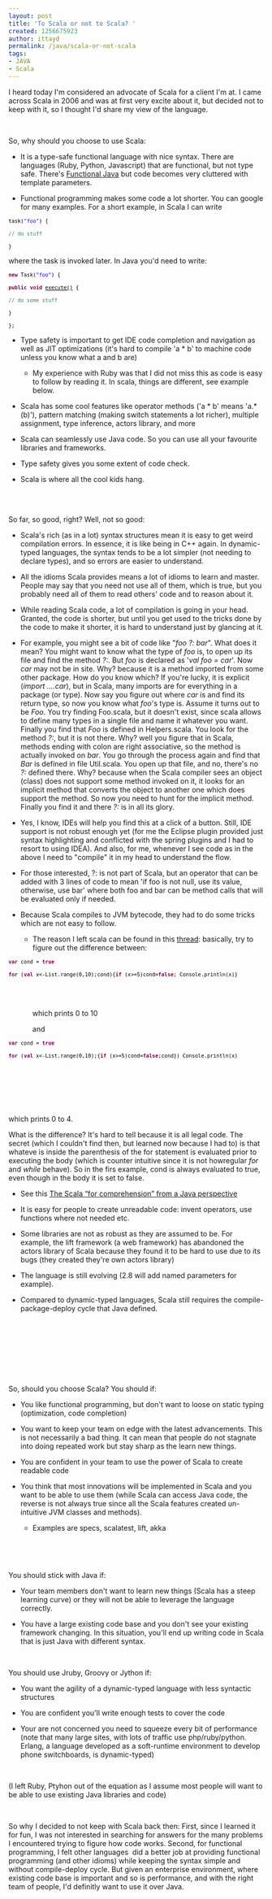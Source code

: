 ```yaml
---
layout: post
title: 'To Scala or not to Scala? '
created: 1256675923
author: ittayd
permalink: /java/scala-or-not-scala
tags:
- JAVA
- Scala
---
```

<p>I heard today I'm considered an advocate of Scala for a client I'm at. I came across Scala in 2006 and was at first very excite about it, but decided not to keep with it, so I thought I'd share my view of the language.</p>
<p>&nbsp;</p>
<p>So, why should you choose to use Scala:</p>
<ul>
    <li>
    <p>It is a type-safe functional language with nice syntax. There 	are languages (Ruby, Python, Javascript) that are functional, but 	not type safe. There's <a href="http://functionaljava.org/">Functional 	Java</a> but code becomes very cluttered with template parameters.</p>
    </li>
    <li>
    <p>Functional programming makes some code a lot shorter. You 	can google for many examples. For a short example, in Scala I can 	write</p>
    </li>
</ul>
<p align="LEFT" style="margin-bottom: 0in;"><font face="Monospace"><font size="2"><font color="#1a1a1a">		</font><font color="#000000">task(</font><font color="#2a00ff">&quot;foo&quot;</font><font color="#000000">)</font><font color="#1a1a1a"> </font><font color="#000000">{</font></font></font></p>
<p align="LEFT" style="margin-bottom: 0in;"><font face="Monospace"><font size="2"><font color="#1a1a1a">			</font><font color="#3f7f5f">// do stuff</font></font></font></p>
<p align="LEFT" style="margin-bottom: 0in;"><font face="Monospace"><font size="2"><font color="#1a1a1a">		</font><font color="#000000">}</font></font></font></p>
<p>where the task is invoked later. In Java you'd need to write:</p>
<p align="LEFT" style="margin-bottom: 0in;"><font face="Monospace"><font size="2"><font color="#000000">		</font><font color="#7f0055"><b>new</b></font><font color="#000000"> Task(</font><font color="#2a00ff">&quot;foo&quot;</font><font color="#000000">) {</font></font></font></p>
<p align="LEFT" style="margin-bottom: 0in;"><font face="Monospace"><font size="2"><font color="#000000">			</font><font color="#7f0055"><b>public</b></font><font color="#000000"> </font><font color="#7f0055"><b>void</b></font><font color="#000000"> </font><font color="#000000"><u>execute()</u></font><font color="#000000"> {</font></font></font></p>
<p align="LEFT" style="margin-bottom: 0in;"><font face="Monospace"><font size="2"><font color="#000000">				</font><font color="#3f7f5f">// do some stuff</font></font></font></p>
<p align="LEFT" style="margin-bottom: 0in;"><font color="#000000"><font face="Monospace"><font size="2">			}</font></font></font></p>
<p align="LEFT" style="margin-bottom: 0in;"><font color="#000000"><font face="Monospace"><font size="2">		};</font></font></font></p>
<ul>
    <li>
    <p>Type safety is important to get IDE code completion and 	navigation as well as JIT optimizations (it's hard to compile 'a * 	b' to machine code unless you know what a and b are)</p>
    <ul>
        <li>
        <p>My experience with Ruby was that I did not miss this as code 		is easy to follow by reading it. In scala, things are different, 		see example below.</p>
        </li>
    </ul>
    </li>
</ul>
<ul>
    <li>
    <p>Scala has some cool features like operator methods ('a * b' 	means 'a.*(b)'), pattern matching (making switch statements a lot 	richer), multiple assignment, type inference, actors library, and 	more</p>
    </li>
    <li>
    <p>Scala can seamlessly use Java code. So you can use all your 	favourite libraries and frameworks.</p>
    </li>
    <li>
    <p>Type safety gives you some extent of code check.</p>
    </li>
    <li>
    <p>Scala is where all the cool kids hang.</p>
    </li>
</ul>
<p><br />
&nbsp;</p>
<p>So far, so good, right? Well, not so good:</p>
<ul>
    <li>
    <p>Scala's rich (as in a lot) syntax structures mean it is easy 	to get weird compilation errors. In essence, it is like being in C++ 	again. In dynamic-typed languages, the syntax tends to be a lot 	simpler (not needing to declare types), and so errors are easier to 	understand.</p>
    </li>
    <li>
    <p>All the idioms Scala provides means a lot of idioms to learn 	and master. People may say that you need not use all of them, which 	is true, but you probably need all of them to read others' code and 	to reason about it.</p>
    </li>
    <li>
    <p>While reading Scala code, a lot of compilation is going in 	your head. Granted, the code is shorter, but until you get used to 	the tricks done by the code to make it shorter, it is hard to 	understand just by glancing at it.</p>
    </li>
    <li>
    <p>For example, you might see a bit of code like &quot;<i>foo ?: 	bar</i>&quot;. What does it mean? You might want to know what the 	type of <i>foo</i> is, to open up its file and find the method <i>?:</i>. 	But <i>foo</i> is declared as '<i>val foo = car</i>'. Now <i>car</i> 	may not be in site. Why? because it is a method imported from some 	other package. How do you know which? If you're lucky, it is 	explicit (<i>import ....car</i>), but in Scala, many imports are for 	everything in a package (or type). Now say you figure out where <i>car</i> 	is and find its return type, so now you know what <i>foo</i>'s type 	is. Assume it turns out to be <i>Foo</i>. You try finding Foo.scala, 	but it doesn't exist, since scala allows to define many types in a 	single file and name it whatever you want. Finally you find that <i>Foo</i> 	is defined in Helpers.scala. You look for the method <i>?:</i>, but 	it is not there. Why? well you figure that in Scala, methods ending 	with colon are right associative, so the method is actually invoked 	on <i>bar</i>. You go through the process again and find that <i>Bar</i> 	is defined in file Util.scala. You open up that file, and no, 	there's no <i>?:</i> defined there. Why? because when the Scala 	compiler sees an object (class) does not support some method invoked 	on it, it looks for an implicit method that converts the object to 	another one which does support the method. So now you need to hunt 	for the implicit method. Finally you find it and there <i>?:</i> is 	in all its glory.</p>
    </li>
    <li>
    <p>Yes, I know, IDEs will help you find this at a click of a 	button. Still, IDE support is not robust enough yet (for me the 	Eclipse plugin provided just syntax highlighting and conflicted with 	the spring plugins and I had to resort to using IDEA). And also, for 	me, whenever I see code as in the above I need to &quot;compile&quot; 	it in my head to understand the flow.</p>
    </li>
    <li>
    <p>For those interested, ?: is not part of Scala, but an 	operator that can be added with 3 lines of code to mean 'if foo is 	not null, use its value, otherwise, use bar' where both foo and bar 	can be method calls that will be evaluated only if needed.</p>
    </li>
    <li>
    <p>Because Scala compiles to JVM bytecode, they had to do some 	tricks which are not easy to follow.</p>
    <ul>
        <li>
        <p>The reason I left scala can be found in this <a href="http://osdir.com/ml/lang.scala/2006-04/msg00022.html">thread</a>: 		basically, try to figure out the difference between:</p>
        </li>
    </ul>
    </li>
</ul>
<p align="LEFT" style="margin-bottom: 0in;"><font color="#1a1a1a"><font face="Monospace"><font size="2">		</font></font></font><font color="#7f0055"><font face="Monospace"><font size="2"><b>var</b></font></font></font><font color="#1a1a1a"><font face="Monospace"><font size="2"> </font></font></font><font color="#000000"><font face="Monospace"><font size="2">cond</font></font></font><font color="#1a1a1a"><font face="Monospace"><font size="2"> </font></font></font><font color="#000000"><font face="Monospace"><font size="2">=</font></font></font><font color="#1a1a1a"><font face="Monospace"><font size="2"> </font></font></font><font color="#7f0055"><font face="Monospace"><font size="2"><b>true</b></font></font></font></p>
<p align="LEFT" style="margin-bottom: 0in;"><font color="#1a1a1a"><font face="Monospace"><font size="2">		</font></font></font><font color="#7f0055"><font face="Monospace"><font size="2"><b>for</b></font></font></font><font color="#1a1a1a"><font face="Monospace"><font size="2"> </font></font></font><font color="#000000"><font face="Monospace"><font size="2">(</font></font></font><font color="#7f0055"><font face="Monospace"><font size="2"><b>val</b></font></font></font><font color="#1a1a1a"><font face="Monospace"><font size="2"> </font></font></font><font color="#000000"><font face="Monospace"><font size="2">x&lt;-List.range(0,10);cond){</font></font></font><font color="#7f0055"><font face="Monospace"><font size="2"><b>if</b></font></font></font><font color="#1a1a1a"><font face="Monospace"><font size="2"> </font></font></font><font color="#000000"><font face="Monospace"><font size="2">(x&gt;=5)cond=</font></font></font><font color="#7f0055"><font face="Monospace"><font size="2"><b>false</b></font></font></font><font color="#000000"><font face="Monospace"><font size="2">;</font></font></font><font color="#1a1a1a"><font face="Monospace"><font size="2"> </font></font></font><font color="#000000"><font face="Monospace"><font size="2">Console.println(x)}</font></font></font></p>
<p><br />
&nbsp;</p>
<p style="margin-left: 0.49in;">which prints 0 to 10</p>
<p style="margin-left: 0.49in;">and</p>
<p align="LEFT" style="margin-bottom: 0in;"><font face="Monospace"><font size="2"><font color="#1a1a1a">		</font><font color="#7f0055"><b>var</b></font><font color="#1a1a1a"> </font><font color="#000000">cond</font><font color="#1a1a1a"> </font><font color="#000000">=</font><font color="#1a1a1a"> </font><font color="#7f0055"><b>true</b></font></font></font></p>
<p align="LEFT" style="margin-bottom: 0in;"><font face="Monospace"><font size="2"><font color="#1a1a1a">		</font><font color="#7f0055"><b>for</b></font><font color="#1a1a1a"> </font><font color="#000000">(</font><font color="#7f0055"><b>val</b></font><font color="#1a1a1a"> </font><font color="#000000">x&lt;-List.range(0,10);{</font><font color="#7f0055"><b>if</b></font><font color="#1a1a1a"> </font><font color="#000000">(x&gt;=5)cond=</font><font color="#7f0055"><b>false</b></font><font color="#000000">;cond})</font><font color="#1a1a1a"> </font><font color="#000000">Console.println(x)</font></font></font></p>
<p><br />
&nbsp;</p>
<p><br />
&nbsp;</p>
<p>which prints 0 to 4.</p>
<p>What is the difference? It's hard to tell because it is all legal code. The secret (which I couldn't find then, but learned now because I had to) is that whateve is inside the parenthesis of the for statement is evaluated prior to executing the body (which is counter intuitive since it is not howregular  <i>for</i> and <i>while</i> behave). So in the firs example, cond is always evaluated to true, even though in the body it is set to false.</p>
<ul>
    <li>
    <p>See this <a href="http://creativekarma.com/ee.php/weblog/comments/the_scala_for_comprehension_from_a_java_perspective/">The 	Scala &ldquo;for comprehension&rdquo; from a Java perspective</a></p>
    </li>
</ul>
<ul>
    <li>
    <p>It is easy for people to create unreadable code: invent 	operators, use functions where not needed etc.</p>
    </li>
    <li>
    <p>Some libraries are not as robust as they are assumed to be. 	For example, the lift framework (a web framework) has abandoned the 	actors library of Scala because they found it to be hard to use due 	to its bugs (they created they're own actors library)</p>
    </li>
    <li>
    <p>The language is still evolving (2.8 will add named parameters 	for example).</p>
    </li>
    <li>
    <p>Compared to dynamic-typed languages, Scala still requires the 	compile-package-deploy cycle that Java defined.</p>
    </li>
</ul>
<p><br />
&nbsp;</p>
<p><br />
&nbsp;</p>
<p style="margin-bottom: 0in;">&nbsp;</p>
<p style="margin-bottom: 0in;">So, should you choose Scala? You should if:</p>
<ul>
    <li>
    <p style="margin-bottom: 0in;">You like functional programming, 	but don't want to loose on static typing (optimization, code 	completion)</p>
    </li>
    <li>
    <p style="margin-bottom: 0in;">You want to keep your team on edge 	with the latest advancements. This is not necessarily a bad thing. 	It can mean that people do not stagnate into doing repeated work but 	stay sharp as the learn new things.</p>
    </li>
    <li>
    <p style="margin-bottom: 0in;">You are confident in your team to 	use the power of Scala to create readable code</p>
    </li>
    <li>
    <p style="margin-bottom: 0in;">You think that most innovations 	will be implemented in Scala and you want to be able to use them 	(while Scala can access Java code, the reverse is not always true 	since all the Scala features created un-intuitive JVM classes and 	methods).</p>
    <ul>
        <li>
        <p style="margin-bottom: 0in;">Examples are specs, scalatest, 		lift, akka</p>
        </li>
    </ul>
    <p style="margin-bottom: 0in;">&nbsp;</p>
    </li>
</ul>
<p style="margin-bottom: 0in;">&nbsp;</p>
<p style="margin-bottom: 0in;">You should stick with Java if:</p>
<ul>
    <li>
    <p style="margin-bottom: 0in;">Your team members don't want to 	learn new things (Scala has a steep learning curve) or they will not 	be able to leverage the language correctly.</p>
    </li>
    <li>
    <p style="margin-bottom: 0in;">You have a large existing code 	base and you don't see your existing framework changing. In this 	situation, you'll end up writing code in Scala that is just Java 	with different syntax.</p>
    </li>
</ul>
<p style="margin-bottom: 0in;">&nbsp;</p>
<p style="margin-bottom: 0in;">You should use Jruby, Groovy or Jython if:</p>
<ul>
    <li>
    <p style="margin-bottom: 0in;">You want the agility of a 	dynamic-typed language with less syntactic structures</p>
    </li>
    <li>
    <p style="margin-bottom: 0in;">You are confident you'll write 	enough tests to cover the code</p>
    </li>
    <li>
    <p style="margin-bottom: 0in;">Your are not concerned you need to 	squeeze every bit of performance (note that many large sites, with 	lots of traffic use php/ruby/python. Erlang, a language developed as 	a soft-runtime environment to develop phone switchboards, is 	dynamic-typed)</p>
    </li>
</ul>
<p style="margin-bottom: 0in;">&nbsp;</p>
<p style="margin-bottom: 0in;">(I left Ruby, Ptyhon out of the equation as I assume most people will want to be able to use existing Java libraries and code)</p>
<p style="margin-bottom: 0in;">&nbsp;</p>
<p style="margin-bottom: 0in;">So why I decided to not keep with Scala back then: First, since I learned it for fun, I was not interested in searching for answers for the many problems I encountered trying to figure how code works. Second, for functional programming, I felt other languages&nbsp; did a better job at providing functional programming (and other idioms) while keeping the syntax simple and without compile-deploy cycle. But given an enterprise environment, where existing code base is important and so is performance, and with the right team of people, I'd definitly want to use it over Java.</p>
<ul>
    <ul>
        <p style="margin-bottom: 0in;">&nbsp;</p>
    </ul>
</ul>
<p>&nbsp;</p>
